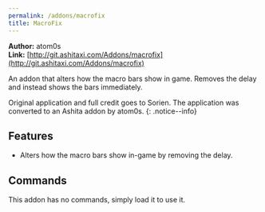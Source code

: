 ```yaml
---
permalink: /addons/macrofix
title: MacroFix
---
```


**Author:** atom0s<br/>
**Link:** [http://git.ashitaxi.com/Addons/macrofix](http://git.ashitaxi.com/Addons/macrofix)

An addon that alters how the macro bars show in game. Removes the delay and instead shows the bars immediately. 

Original application and full credit goes to Sorien. The application was converted to an Ashita addon by atom0s.
{: .notice--info}

## Features

  * Alters how the macro bars show in-game by removing the delay.

## Commands

This addon has no commands, simply load it to use it.